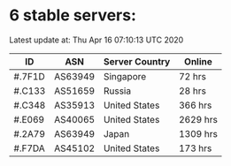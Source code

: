 # 6 stable servers:

Latest update at: Thu Apr 16 07:10:13 UTC 2020

| ID | ASN | Server Country | Online |
| -- | --- | -------------- | ------ |
| #.7F1D | AS63949 | Singapore | 72 hrs |
| #.C133 | AS51659 | Russia | 28 hrs |
| #.C348 | AS35913 | United States | 366 hrs |
| #.E069 | AS40065 | United States | 2629 hrs |
| #.2A79 | AS63949 | Japan | 1309 hrs |
| #.F7DA | AS45102 | United States | 173 hrs |

